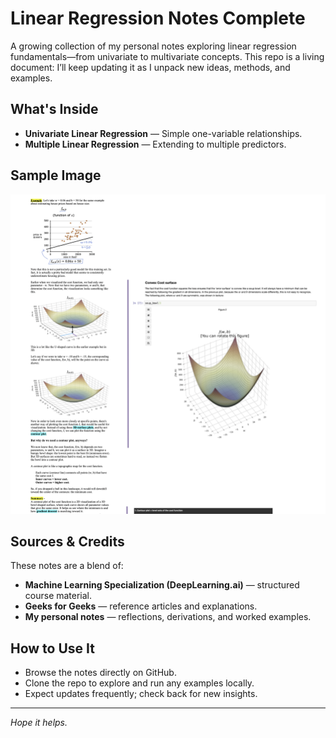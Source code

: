 # Linear Regression Notes Complete

A growing collection of my personal notes exploring linear regression fundamentals—from univariate to multivariate concepts. This repo is a living document: I’ll keep updating it as I unpack new ideas, methods, and examples.

## What's Inside
- **Univariate Linear Regression** — Simple one-variable relationships.
- **Multiple Linear Regression** — Extending to multiple predictors.

## Sample Image
![Contour Plot Explanation](assets/SampleImage.png)

## Sources & Credits
These notes are a blend of:
- **Machine Learning Specialization (DeepLearning.ai)** — structured course material.  
- **Geeks for Geeks** — reference articles and explanations.  
- **My personal notes** — reflections, derivations, and worked examples.  

## How to Use It
- Browse the notes directly on GitHub.
- Clone the repo to explore and run any examples locally.
- Expect updates frequently; check back for new insights.

---

*Hope it helps.*
